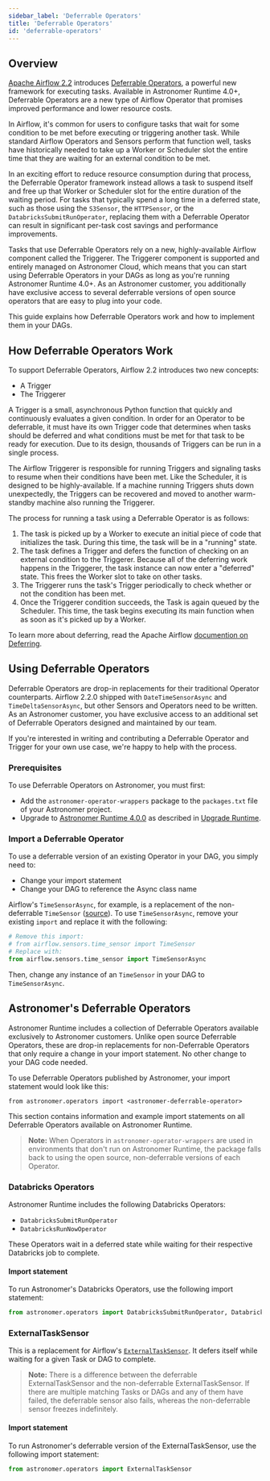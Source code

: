 ```yaml
---
sidebar_label: 'Deferrable Operators'
title: 'Deferrable Operators'
id: 'deferrable-operators'
---
```


## Overview

[Apache Airflow 2.2](https://airflow.apache.org/blog/airflow-2.2.0/) introduces [Deferrable Operators](https://airflow.apache.org/docs/apache-airflow/stable/concepts/deferring.html), a powerful new framework for executing tasks. Available in Astronomer Runtime 4.0+, Deferrable Operators are a new type of Airflow Operator that promises improved performance and lower resource costs.

In Airflow, it's common for users to configure tasks that wait for some condition to be met before executing or triggering another task. While standard Airflow Operators and Sensors perform that function well, tasks have historically needed to take up a Worker or Scheduler slot the entire time that they are waiting for an external condition to be met.

In an exciting effort to reduce resource consumption during that process, the Deferrable Operator framework instead allows a task to suspend itself and free up that Worker or Scheduler slot for the entire duration of the waiting period. For tasks that typically spend a long time in a deferred state, such as those using the `S3Sensor`, the `HTTPSensor`, or the `DatabricksSubmitRunOperator`, replacing them with a Deferrable Operator can result in significant per-task cost savings and performance improvements.

Tasks that use Deferrable Operators rely on a new, highly-available Airflow component called the Triggerer. The Triggerer component is supported and entirely managed on Astronomer Cloud, which means that you can start using Deferrable Operators in your DAGs as long as you're running Astronomer Runtime 4.0+. As an Astronomer customer, you additionally have exclusive access to several deferrable versions of open source operators that are easy to plug into your code.

This guide explains how Deferrable Operators work and how to implement them in your DAGs.

## How Deferrable Operators Work

To support Deferrable Operators, Airflow 2.2 introduces two new concepts:

- A Trigger
- The Triggerer

A Trigger is a small, asynchronous Python function that quickly and continuously evaluates a given condition. In order for an Operator to be deferrable, it must have its own Trigger code that determines when tasks should be deferred and what conditions must be met for that task to be ready for execution. Due to its design, thousands of Triggers can be run in a single process.

The Airflow Triggerer is responsible for running Triggers and signaling tasks to resume when their conditions have been met. Like the Scheduler, it is designed to be highly-available. If a machine running Triggers shuts down unexpectedly, the Triggers can be recovered and moved to another warm-standby machine also running the Triggerer.

The process for running a task using a Deferrable Operator is as follows:

1. The task is picked up by a Worker to execute an initial piece of code that initializes the task. During this time, the task will be in a "running" state.
2. The task defines a Trigger and defers the function of checking on an external condition to the Triggerer. Because all of the deferring work happens in the Triggerer, the task instance can now enter a "deferred" state. This frees the Worker slot to take on other tasks.
3. The Triggerer runs the task's Trigger periodically to check whether or not the condition has been met.
4. Once the Triggerer condition succeeds, the Task is again queued by the Scheduler. This time, the task begins executing its main function when as soon as it's picked up by a Worker.

To learn more about deferring, read the Apache Airflow [documention on Deferring](https://airflow.apache.org/docs/apache-airflow/stable/concepts/deferring.html).

## Using Deferrable Operators

Deferrable Operators are drop-in replacements for their traditional Operator counterparts. Airflow 2.2.0 shipped with `DateTimeSensorAsync` and `TimeDeltaSensorAsync`, but other Sensors and Operators need to be written. As an Astronomer customer, you have exclusive access to an additional set of Deferrable Operators designed and maintained by our team.

If you're interested in writing and contributing a Deferrable Operator and Trigger for your own use case, we're happy to help with the process.

### Prerequisites

To use Deferrable Operators on Astronomer, you must first:

- Add the `astronomer-operator-wrappers` package to the `packages.txt` file of your Astronomer project.
- Upgrade to [Astronomer Runtime 4.0.0](release-notes#astronomer-runtime-4-0-0) as described in [Upgrade Runtime](upgrade-runtime).

### Import a Deferrable Operator

To use a deferrable version of an existing Operator in your DAG, you simply need to:

- Change your import statement
- Change your DAG to reference the Async class name

Airflow's `TimeSensorAsync`, for example, is a replacement of the non-deferrable `TimeSensor` ([source](https://airflow.apache.org/docs/apache-airflow/stable/_api/airflow/sensors/time_sensor/index.html?highlight=timesensor#module-contents)). To use `TimeSensorAsync`, remove your existing `import` and replace it with the following:

```python
# Remove this import:
# from airflow.sensors.time_sensor import TimeSensor
# Replace with:
from airflow.sensors.time_sensor import TimeSensorAsync
```

Then, change any instance of an `TimeSensor` in your DAG to `TimeSensorAsync`.

## Astronomer's Deferrable Operators

Astronomer Runtime includes a collection of Deferrable Operators available exclusively to Astronomer customers. Unlike open source Deferrable Operators, these are drop-in replacements for non-Deferrable Operators that only require a change in your import statement. No other change to your DAG code needed.

To use Deferrable Operators published by Astronomer, your import statement would look like this:

```
from astronomer.operators import <astronomer-deferrable-operator>
```

This section contains information and example import statements on all Deferrable Operators available on Astronomer Runtime.

> **Note:** When Operators in `astronomer-operator-wrappers` are used in environments that don't run on Astronomer Runtime, the package falls back to using the open source, non-deferrable versions of each Operator.

### Databricks Operators

Astronomer Runtime includes the following Databricks Operators:

- `DatabricksSubmitRunOperator`
- `DatabricksRunNowOperator`

These Operators wait in a deferred state while waiting for their respective Databricks job to complete.

#### Import statement

To run Astronomer's Databricks Operators, use the following import statement:

```python
from astronomer.operators import DatabricksSubmitRunOperator, DatabricksRunNowOperator
```

### ExternalTaskSensor

This is a replacement for Airflow's [`ExternalTaskSensor`](https://airflow.apache.org/docs/apache-airflow/stable/_api/airflow/sensors/external_task/index.html#module-airflow.sensors.external_task). It defers itself while waiting for a given Task or DAG to complete.

> **Note:** There is a difference between the deferrable ExternalTaskSensor and the non-deferrable ExternalTaskSensor. If there are multiple matching Tasks or DAGs and any of them have failed, the deferrable sensor also fails, whereas the non-deferrable sensor freezes indefinitely.

#### Import statement

To run Astronomer's deferrable version of the ExternalTaskSensor, use the following import statement:

```python
from astronomer.operators import ExternalTaskSensor
```